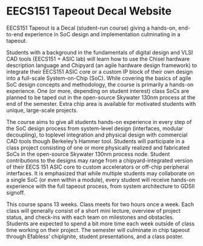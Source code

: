 # EECS151 Tapeout Decal Website

EECS151 Tapeout is a Decal (student-run course) giving a hands-on, end-to-end experience in SoC design and implementation culminating in a tapeout.

Students with a background in the fundamentals of digital design and VLSI CAD tools (EECS151 + ASIC lab) will learn how to use the Chisel hardware description language and Chipyard (an agile hardware design framework) to integrate their EECS151 ASIC core or a custom IP block of their own design into a full-scale System-on-Chip (SoC). While covering the basics of agile SoC design concepts and methodology, the course is primarily a hands-on experience. One (or more, depending on student interest) class SoCs are planned to be taped out in the open-source Skywater 130nm process at the end of the semester. Extra chip area is available for motivated students with unique, large-scale projects.

The course aims to give all students hands-on experience in every step of the SoC design process from system-level design (interfaces, modular decoupling), to toplevel integration and physical design with commercial CAD tools though Berkeley’s Hammer tool. Students will participate in a class project consisting of one or more physically realized and fabricated SoCs in the open-source Skywater 130nm process node. Student contributions to the designs may range from a chipyard-integrated version of their EECS 151 ASIC core to custom accelerators or off-chip peripheral interfaces. It is emphasized that while multiple students may collaborate on a single SoC (or even within a module), every student will receive hands-on experience with the full tapeout process, from system architecture to GDSII signoff.

This course spans 13 weeks. Class meets for two hours once a week. Each class will generally consist of a short mini lecture, overview of project status, and check-ins with each team on milestones and obstacles. Students are expected to spend a bit more time each week outside of class time working on their project. The semester will culminate in chip tapeout through Efabless’ chipIgnite, student presentations, and a class poster.

[//]: <> (meow :3)
[//]: <> (MEOW >:3)
